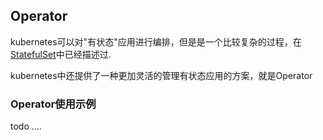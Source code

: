 ## Operator

kubernetes可以对"有状态"应用进行编排，但是是一个比较复杂的过程，在[StatefulSet](./StatefulSet.md)中已经描述过.

kubernetes中还提供了一种更加灵活的管理有状态应用的方案，就是Operator


### Operator使用示例

todo ....

